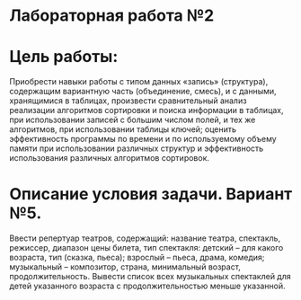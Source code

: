 # Лабораторная работа №2

# Цель работы: 
Приобрести навыки работы с типом данных «запись» (структура), 
содержащим вариантную часть (объединение, смесь), и с данными, хранящимися в таблицах, 
произвести сравнительный анализ реализации алгоритмов сортировки и поиска информации в таблицах, 
при использовании записей с большим числом полей, и тех же алгоритмов, при использовании таблицы ключей; 
оценить эффективность программы по времени и по используемому объему памяти при использовании различных структур 
и эффективность использования различных алгоритмов сортировок.

# Описание условия задачи. Вариант №5.
Ввести репертуар театров, содержащий: название театра, спектакль, режиссер, диапазон цены билета, 
тип спектакля: детский – для какого возраста, тип (сказка, пьеса); взрослый – пьеса, драма, комедия; 
музыкальный – композитор, страна, минимальный возраст, продолжительность. Вывести список всех музыкальных 
спектаклей для детей указанного возраста с продолжительностью меньше указанной.

